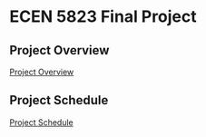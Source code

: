 # ECEN 5823 Final Project

## Project Overview
[Project Overview](https://github.com/CU-ECEN-5823/ecen5823-courseproject-vido2373/wiki/Project-Overview)

## Project Schedule
[Project Schedule](https://github.com/CU-ECEN-5823/ecen5823-courseproject-vido2373/wiki/Project-Schedule)
